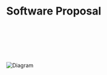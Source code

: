<h1><b>Software Proposal</b></h1>
<br>

<br><br>
<br><br>
![Diagram](308_Software_Proposal(2).jpg)
<br>
